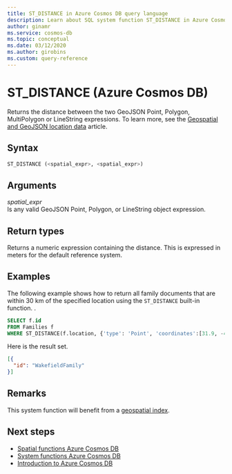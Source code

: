 ```yaml
---
title: ST_DISTANCE in Azure Cosmos DB query language
description: Learn about SQL system function ST_DISTANCE in Azure Cosmos DB.
author: ginamr
ms.service: cosmos-db
ms.topic: conceptual
ms.date: 03/12/2020
ms.author: girobins
ms.custom: query-reference
---
```

# ST_DISTANCE (Azure Cosmos DB)
 Returns the distance between the two GeoJSON Point, Polygon, MultiPolygon or LineString expressions. To learn more, see the [Geospatial and GeoJSON location data](sql-query-geospatial-intro.md) article.
  
## Syntax
  
```sql
ST_DISTANCE (<spatial_expr>, <spatial_expr>)  
```  
  
## Arguments
  
*spatial_expr*  
   Is any valid GeoJSON Point, Polygon, or LineString object expression.  
  
## Return types
  
  Returns a numeric expression containing the distance. This is expressed in meters for the default reference system.  
  
## Examples
  
  The following example shows how to return all family documents that are within 30 km of the specified location using the `ST_DISTANCE` built-in function. .  
  
```sql
SELECT f.id
FROM Families f
WHERE ST_DISTANCE(f.location, {'type': 'Point', 'coordinates':[31.9, -4.8]}) < 30000  
```  
  
 Here is the result set.  
  
```json
[{  
  "id": "WakefieldFamily"  
}]  
```

## Remarks

This system function will benefit from a [geospatial index](index-policy.md#spatial-indexes).

## Next steps

- [Spatial functions Azure Cosmos DB](sql-query-spatial-functions.md)
- [System functions Azure Cosmos DB](sql-query-system-functions.md)
- [Introduction to Azure Cosmos DB](introduction.md)
